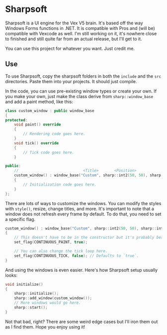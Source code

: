 # Sharpsoft

Sharpsoft is a UI engine for the Vex V5 brain. It's based off the way Windows Forms functions in .NET. It is compatible with Pros and (will be) compatible with Vexcode as well. I'm still working on it, it's nowhere close to finished and still quite far from an actual release, but I'll get to it.

You can use this project for whatever you want. Just credit me.

## Use

To use Sharpsoft, copy the sharpsoft folders in both the `include` and the `src` directories. Paste them into your projects. It should just compile.

In the code, you can use pre-existing window types or create your own. If you make your own, just make the class derive from `sharp::window_base` and add a paint method, like this:

```c++
class custom_window : public window_base
{
protected:
    void paint() override
    {
        // Rendering code goes here.
    }
    void tick() override
    {
        // Tick code goes here.
    }

public:
    //                             <Title>       <Position>             <Size>
    custom_window() : window_base("Custom", sharp::int2(50, 50), sharp::int2(250, 200))
    {
        // Initialization code goes here.
    }
};
```

There are lots of ways to customize the windows. You can modify the styles with `style()`, resize, change titles, and more. It's important to note that a window does not refresh every frame by default. To do that, you need to set a specific flag.

```c++
custom_window() : window_base("Custom", sharp::int2(50, 50), sharp::int2(250, 200))
{
    // This doesn't have to be in the constructor but it's probably best there.
    set_flag(CONTINUOUS_PAINT, true);

    // You can also change the tick loop here.
    set_flag(CONTINUOUS_TICK, false); // Defaults to `true`.
}
```

And using the windows is even easier. Here's how Sharpsoft setup usually looks:

```c++
void initialize()
{
    sharp::initialize();
    sharp::add_window(custom_window());
    // More windows would go here.
    sharp::start();
}
```

Not that bad, right? There are some weird edge cases but I'll iron them out as I find them.
Hope you enjoy using it!
